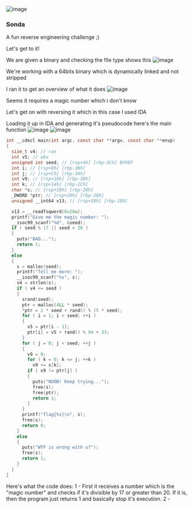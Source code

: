 ![image](https://github.com/h4ckyou/h4ckyou.github.io/assets/127159644/40ddcfdf-cd75-4aa0-8430-cbfcf38fca9a)<h3> Sonda </h3>

A fun reverse engineering challenge ;)

Let's get to it!

We are given a binary and checking the file type shows this
![image](https://github.com/h4ckyou/h4ckyou.github.io/assets/127159644/9c1e35f9-5975-41a7-936c-5487110b5854)

We're working with a 64bits binary which is dynamically linked and not stripped

I ran it to get an overview of what it does
![image](https://github.com/h4ckyou/h4ckyou.github.io/assets/127159644/c5acd958-2bf9-4805-8241-d81045407860)

Seems it requires a magic number which i don't know

Let's get on with reversing it which in this case I used IDA

Loading it up in IDA and generating it's pseudocode here's the main function
![image](https://github.com/h4ckyou/h4ckyou.github.io/assets/127159644/1c68787a-a445-4202-9320-58875db972f6)
![image](https://github.com/h4ckyou/h4ckyou.github.io/assets/127159644/186735ec-de52-45de-94e9-42ddd1bea1b4)

```c
int __cdecl main(int argc, const char **argv, const char **envp)
{
  size_t v4; // rax
  int v5; // ebx
  unsigned int seed; // [rsp+4h] [rbp-3Ch] BYREF
  int i; // [rsp+8h] [rbp-38h]
  int j; // [rsp+Ch] [rbp-34h]
  int v9; // [rsp+10h] [rbp-30h]
  int k; // [rsp+14h] [rbp-2Ch]
  char *s; // [rsp+18h] [rbp-28h]
  _DWORD *ptr; // [rsp+20h] [rbp-20h]
  unsigned __int64 v13; // [rsp+28h] [rbp-18h]

  v13 = __readfsqword(0x28u);
  printf("Give me the magic number: ");
  __isoc99_scanf("%d", &seed);
  if ( seed % 17 || seed > 20 )
  {
    puts("BAD...");
    return 1;
  }
  else
  {
    s = malloc(seed);
    printf("Tell me more: ");
    __isoc99_scanf("%s", s);
    v4 = strlen(s);
    if ( v4 <= seed )
    {
      srand(seed);
      ptr = malloc(4LL * seed);
      *ptr = 2 * seed + rand() % (5 * seed);
      for ( i = 1; i < seed; ++i )
      {
        v5 = ptr[i - 1];
        ptr[i] = v5 + rand() % 94 + 33;
      }
      for ( j = 0; j < seed; ++j )
      {
        v9 = 0;
        for ( k = 0; k <= j; ++k )
          v9 += s[k];
        if ( v9 != ptr[j] )
        {
          puts("NOOB! Keep trying...");
          free(s);
          free(ptr);
          return 1;
        }
      }
      printf("flag{%s}\n", s);
      free(s);
      return 0;
    }
    else
    {
      puts("WTF is wrong with u?");
      free(s);
      return 1;
    }
  }
}
```

Here's what the code does:
1 - First it receives a number which is the "magic number" and checks if it's divisible by 17 or greater than 20. If it is, then the program just returns 1 and basically stop it's execution.
2 - 
